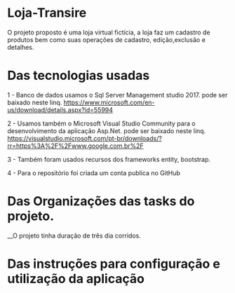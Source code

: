 # Loja-Transire
O projeto proposto é uma loja virtual fictícia, a loja faz um cadastro de produtos bem como suas operações de cadastro, edição,exclusão e detalhes.

# Das tecnologias usadas
1 - Banco de dados usamos o Sql Server Management studio 2017.
pode ser baixado neste linq. https://www.microsoft.com/en-us/download/details.aspx?id=55994

2 - Usamos também o Microsoft Visual Studio Community para o desenvolvimento da aplicação Asp.Net.
pode ser baixado neste linq. https://visualstudio.microsoft.com/pt-br/downloads/?rr=https%3A%2F%2Fwww.google.com.br%2F

3 - Também foram usados recursos dos frameworks entity, bootstrap.

4 - Para o repositório foi criada um conta publica no GitHub

# Das Organizações das tasks do projeto.
__O projeto tinha duração de três dia corridos.


	
	
	
	
	


# Das instruções para configuração e utilização da aplicação



